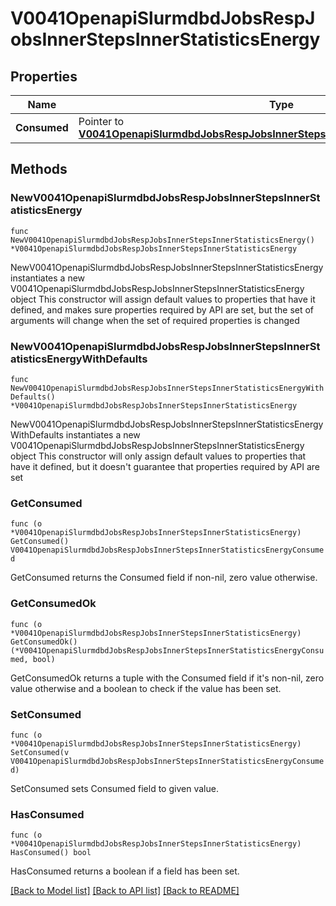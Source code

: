 # V0041OpenapiSlurmdbdJobsRespJobsInnerStepsInnerStatisticsEnergy

## Properties

Name | Type | Description | Notes
------------ | ------------- | ------------- | -------------
**Consumed** | Pointer to [**V0041OpenapiSlurmdbdJobsRespJobsInnerStepsInnerStatisticsEnergyConsumed**](V0041OpenapiSlurmdbdJobsRespJobsInnerStepsInnerStatisticsEnergyConsumed.md) |  | [optional] 

## Methods

### NewV0041OpenapiSlurmdbdJobsRespJobsInnerStepsInnerStatisticsEnergy

`func NewV0041OpenapiSlurmdbdJobsRespJobsInnerStepsInnerStatisticsEnergy() *V0041OpenapiSlurmdbdJobsRespJobsInnerStepsInnerStatisticsEnergy`

NewV0041OpenapiSlurmdbdJobsRespJobsInnerStepsInnerStatisticsEnergy instantiates a new V0041OpenapiSlurmdbdJobsRespJobsInnerStepsInnerStatisticsEnergy object
This constructor will assign default values to properties that have it defined,
and makes sure properties required by API are set, but the set of arguments
will change when the set of required properties is changed

### NewV0041OpenapiSlurmdbdJobsRespJobsInnerStepsInnerStatisticsEnergyWithDefaults

`func NewV0041OpenapiSlurmdbdJobsRespJobsInnerStepsInnerStatisticsEnergyWithDefaults() *V0041OpenapiSlurmdbdJobsRespJobsInnerStepsInnerStatisticsEnergy`

NewV0041OpenapiSlurmdbdJobsRespJobsInnerStepsInnerStatisticsEnergyWithDefaults instantiates a new V0041OpenapiSlurmdbdJobsRespJobsInnerStepsInnerStatisticsEnergy object
This constructor will only assign default values to properties that have it defined,
but it doesn't guarantee that properties required by API are set

### GetConsumed

`func (o *V0041OpenapiSlurmdbdJobsRespJobsInnerStepsInnerStatisticsEnergy) GetConsumed() V0041OpenapiSlurmdbdJobsRespJobsInnerStepsInnerStatisticsEnergyConsumed`

GetConsumed returns the Consumed field if non-nil, zero value otherwise.

### GetConsumedOk

`func (o *V0041OpenapiSlurmdbdJobsRespJobsInnerStepsInnerStatisticsEnergy) GetConsumedOk() (*V0041OpenapiSlurmdbdJobsRespJobsInnerStepsInnerStatisticsEnergyConsumed, bool)`

GetConsumedOk returns a tuple with the Consumed field if it's non-nil, zero value otherwise
and a boolean to check if the value has been set.

### SetConsumed

`func (o *V0041OpenapiSlurmdbdJobsRespJobsInnerStepsInnerStatisticsEnergy) SetConsumed(v V0041OpenapiSlurmdbdJobsRespJobsInnerStepsInnerStatisticsEnergyConsumed)`

SetConsumed sets Consumed field to given value.

### HasConsumed

`func (o *V0041OpenapiSlurmdbdJobsRespJobsInnerStepsInnerStatisticsEnergy) HasConsumed() bool`

HasConsumed returns a boolean if a field has been set.


[[Back to Model list]](../README.md#documentation-for-models) [[Back to API list]](../README.md#documentation-for-api-endpoints) [[Back to README]](../README.md)


